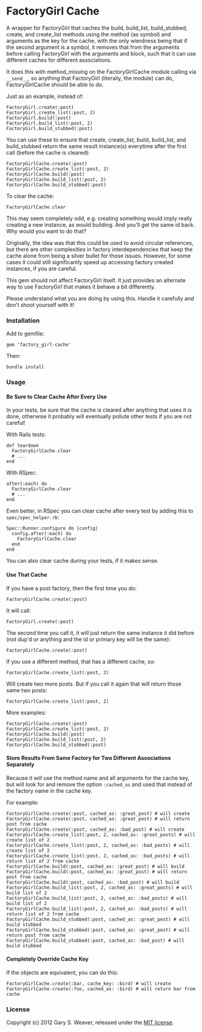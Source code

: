 FactoryGirl Cache
=====

A wrapper for FactoryGirl that caches the build, build_list, build_stubbed, create, and create_list methods using the method (as symbol) and arguments as the key for the cache, with the only wierdness being that if the second argument is a symbol, it removes that from the arguments before calling FactoryGirl with the arguments and block, such that it can use different caches for different associations.

It does this with method_missing on the FactoryGirlCache module calling via `__send__`, so anything that FactoryGirl (literally, the module) can do, FactoryGirlCache should be able to do.

Just as an example, instead of:

    FactoryGirl.create(:post)
    FactoryGirl.create_list(:post, 2)
    FactoryGirl.build(:post)
    FactoryGirl.build_list(:post, 2)
    FactoryGirl.build_stubbed(:post)

You can use these to ensure that create, create_list, build, build_list, and build_stubbed return the same result instance(s) everytime after the first call (before the cache is cleared):

    FactoryGirlCache.create(:post)
    FactoryGirlCache.create_list(:post, 2)
    FactoryGirlCache.build(:post)
    FactoryGirlCache.build_list(:post, 2)
    FactoryGirlCache.build_stubbed(:post)

To clear the cache:

    FactoryGirlCache.clear

This may seem completely odd, e.g. creating something would imply really creating a new instance, as would building. And you'll get the same id back. Why would you want to do that?

Originally, the idea was that this could be used to avoid circular references, but there are other complexities in factory interdependencies that keep the cache alone from being a silver bullet for those issues. However, for some cases it could still significantly speed up accessing factory created instances, if you are careful.

This gem should not affect FactoryGirl itself. It just provides an alternate way to use FactoryGirl that makes it behave a bit differently.

Please understand what you are doing by using this. Handle it carefully and don't shoot yourself with it!

### Installation

Add to gemfile:

    gem 'factory_girl-cache'

Then:

    bundle install

### Usage

#### Be Sure to Clear Cache After Every Use

In your tests, be sure that the cache is cleared after anything that uses it is done, otherwise it probably will eventually pollute other tests if you are not careful!

With Rails tests:

    def teardown
      FactoryGirlCache.clear
      # ...
    end

With RSpec:

    after(:each) do
      FactoryGirlCache.clear
      # ...
    end

Even better, in RSpec you can clear cache after every test by adding this to `spec/spec_helper.rb`:

    Spec::Runner.configure do |config|
      config.after(:each) do
        FactoryGirlCache.clear
      end
    end

You can also clear cache during your tests, if it makes sense.

#### Use That Cache

If you have a post factory, then the first time you do:

    FactoryGirlCache.create(:post)

It will call:

    FactoryGirl.create(:post)

The second time you call it, it will just return the same instance it did before (not dup'd or anything and the id or primary key will be the same):

    FactoryGirlCache.create(:post)

If you use a different method, that has a different cache, so:

    FactoryGirlCache.create_list(:post, 2)

Will create two more posts. But if you call it again that will return those same two posts:

    FactoryGirlCache.create_list(:post, 2)

More examples:

    FactoryGirlCache.create(:post)
    FactoryGirlCache.create_list(:post, 2)
    FactoryGirlCache.build(:post)
    FactoryGirlCache.build_list(:post, 2)
    FactoryGirlCache.build_stubbed(:post)

#### Store Results From Same Factory for Two Different Associations Separately

Because it will use the method name and all arguments for the cache key, but will look for and remove the option `:cached_as` and used that instead of the factory name in the cache key.

For example:

    FactoryGirlCache.create(:post, cached_as: :great_post) # will create
    FactoryGirlCache.create(:post, cached_as: :great_post) # will return post from cache
    FactoryGirlCache.create(:post, cached_as: :bad_post) # will create
    FactoryGirlCache.create_list(:post, 2, cached_as: :great_posts) # will create list of 2
    FactoryGirlCache.create_list(:post, 2, cached_as: :bad_posts) # will create list of 2
    FactoryGirlCache.create_list(:post, 2, cached_as: :bad_posts) # will return list of 2 from cache
    FactoryGirlCache.build(:post, cached_as: :great_post) # will build
    FactoryGirlCache.build(:post, cached_as: :great_post) # will return post from cache
    FactoryGirlCache.build(:post, cached_as: :bad_post) # will build
    FactoryGirlCache.build_list(:post, 2, cached_as: :great_posts) # will build list of 2
    FactoryGirlCache.build_list(:post, 2, cached_as: :bad_posts) # will build list of 2
    FactoryGirlCache.build_list(:post, 2, cached_as: :bad_posts) # will return list of 2 from cache
    FactoryGirlCache.build_stubbed(:post, cached_as: :great_post) # will build stubbed
    FactoryGirlCache.build_stubbed(:post, cached_as: :great_post) # will return post from cache
    FactoryGirlCache.build_stubbed(:post, cached_as: :bad_post) # will build stubbed

#### Completely Override Cache Key

If the objects are equivalent, you can do this:

    FactoryGirlCache.create(:bar, cache_key: :bird) # will create
    FactoryGirlCache.create(:foo, cached_as: :bird) # will return bar from cache

### License

Copyright (c) 2012 Gary S. Weaver, released under the [MIT license][lic].

[factory_girl]: https://github.com/thoughtbot/factory_girl
[lic]: http://github.com/garysweaver/factory_girl-cache/blob/master/LICENSE
